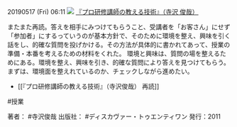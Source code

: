 20190517 (Fri) 06:11
[![](https://images-fe.ssl-images-amazon.com/images/I/31%2Bfsiax9%2BL._SL160_.jpg)](http://www.amazon.co.jp/exec/obidos/ASIN/479931064X/choiyaki81-22/ref=nosim)
[『プロ研修講師の教える技術』（寺沢 俊哉）](http://www.amazon.co.jp/exec/obidos/ASIN/479931064X/choiyaki81-22/ref=nosim)

またまた再読。答えを相手にみつけてもらうこと、受講者を「お客さん」にせず「参加者」にするっていうのが基本方針で、そのために環境を整え、興味を引く話をし、的確な質問を投げかける。その方法が具体的に書かれてあって、授業の準備・本番を考えるための材料をくれた。
環境と興味は、質問の場を整えるためにある。環境を整え、興味を引き、的確な質問により答えを見つけてもらう。
まずは、環境面を整えれているのか、チェックしながら進めたい。

- [[『プロ研修講師の教える技術』（寺沢俊哉） 再読]]

#授業 

著者： #寺沢俊哉
出版社： #ディスカヴァー・トゥエンティワン
発行：2011